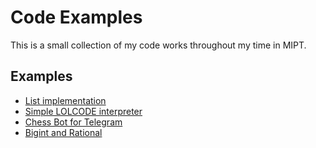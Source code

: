 # Code Examples

This is a small collection of my code works throughout my time in MIPT.

## Examples

* [List implementation](/list/)
* [Simple LOLCODE interpreter](/lolcode_interpreter/)
* [Chess Bot for Telegram](/telegram_chess_bot/)
* [Bigint and Rational](/bigint_rational/)